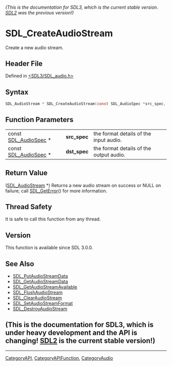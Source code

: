 ###### (This is the documentation for SDL3, which is the current stable version. [SDL2](https://wiki.libsdl.org/SDL2/) was the previous version!)
# SDL_CreateAudioStream

Create a new audio stream.

## Header File

Defined in [<SDL3/SDL_audio.h>](https://github.com/libsdl-org/SDL/blob/main/include/SDL3/SDL_audio.h)

## Syntax

```c
SDL_AudioStream * SDL_CreateAudioStream(const SDL_AudioSpec *src_spec, const SDL_AudioSpec *dst_spec);
```

## Function Parameters

|                                        |              |                                         |
| -------------------------------------- | ------------ | --------------------------------------- |
| const [SDL_AudioSpec](SDL_AudioSpec) * | **src_spec** | the format details of the input audio.  |
| const [SDL_AudioSpec](SDL_AudioSpec) * | **dst_spec** | the format details of the output audio. |

## Return Value

([SDL_AudioStream](SDL_AudioStream) *) Returns a new audio stream on
success or NULL on failure; call [SDL_GetError](SDL_GetError)() for more
information.

## Thread Safety

It is safe to call this function from any thread.

## Version

This function is available since SDL 3.0.0.

## See Also

- [SDL_PutAudioStreamData](SDL_PutAudioStreamData)
- [SDL_GetAudioStreamData](SDL_GetAudioStreamData)
- [SDL_GetAudioStreamAvailable](SDL_GetAudioStreamAvailable)
- [SDL_FlushAudioStream](SDL_FlushAudioStream)
- [SDL_ClearAudioStream](SDL_ClearAudioStream)
- [SDL_SetAudioStreamFormat](SDL_SetAudioStreamFormat)
- [SDL_DestroyAudioStream](SDL_DestroyAudioStream)


## (This is the documentation for SDL3, which is under heavy development and the API is changing! [SDL2](https://wiki.libsdl.org/SDL2/) is the current stable version!)



----
[CategoryAPI](CategoryAPI), [CategoryAPIFunction](CategoryAPIFunction), [CategoryAudio](CategoryAudio)

